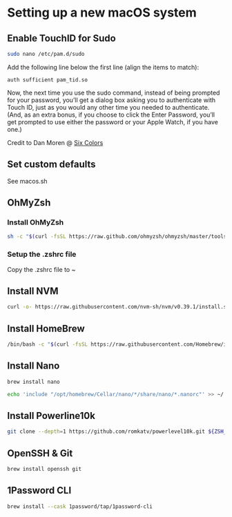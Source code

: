 # Setting up a new macOS system

## Enable TouchID for Sudo

```zsh
sudo nano /etc/pam.d/sudo
```

Add the following line below the first line (align the items to match):

`auth sufficient pam_tid.so`

Now, the next time you use the sudo command, instead of being prompted for your password, you’ll get a dialog box asking you to authenticate with Touch ID, just as you would any other time you needed to authenticate. (And, as an extra bonus, if you choose to click the Enter Password, you’ll get prompted to use either the password or your Apple Watch, if you have one.)

Credit to Dan Moren @ [Six Colors](https://sixcolors.com/post/2020/11/quick-tip-enable-touch-id-for-sudo/)

## Set custom defaults

See macos.sh

## OhMyZsh

### Install OhMyZsh

```zsh Install
sh -c "$(curl -fsSL https://raw.github.com/ohmyzsh/ohmyzsh/master/tools/install.sh)"
```

### Setup the .zshrc file

Copy the .zshrc file to ~

## Install NVM

```zsh
curl -o- https://raw.githubusercontent.com/nvm-sh/nvm/v0.39.1/install.sh | bash
```

## Install HomeBrew

```zsh
/bin/bash -c "$(curl -fsSL https://raw.githubusercontent.com/Homebrew/install/HEAD/install.sh)"
```

## Install Nano

```zsh
brew install nano
```

```zsh
echo 'include "/opt/homebrew/Cellar/nano/*/share/nano/*.nanorc"' >> ~/.nanorc
```

## Install Powerline10k

```zsh
git clone --depth=1 https://github.com/romkatv/powerlevel10k.git ${ZSH_CUSTOM:-$HOME/.oh-my-zsh/custom}/themes/powerlevel10k
```

## OpenSSH & Git

```zsh
brew install openssh git
```

## 1Password CLI

```zsh
brew install --cask 1password/tap/1password-cli
```
